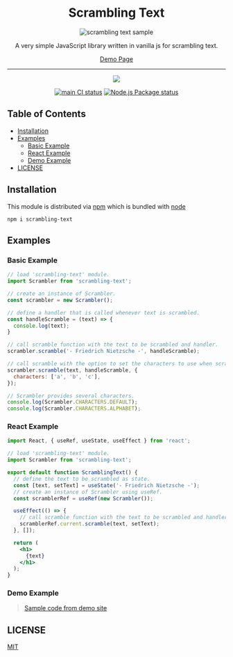 <div align="center">
  <h1>Scrambling Text</h1>

  <img
    alt="scrambling text sample"
    src="https://raw.githubusercontent.com/sogoagain/scrambling-text-js/master/sample.gif"
  />

  <p>A very simple JavaScript library written in vanilla js for scrambling text.</p>
  <a href="https://sogoagain.github.io/scrambling-text-js/index.html">Demo Page<a>

  <br />
  <hr />
  <p>
    <a href="https://nodei.co/npm/scrambling-text/"><img src="https://nodei.co/npm/scrambling-text.png?downloads=true&downloadRank=true&stars=true"></a>
  </p>
  <p>
    <a href="https://github.com/sogoagain/scrambling-text-js/actions?query=workflow%3A%22main+CI%22"><img alt="main CI status" src="https://github.com/sogoagain/scrambling-text-js/workflows/main%20CI/badge.svg"></a>
    <a href="https://github.com/sogoagain/scrambling-text-js/actions?query=workflow%3A%22Node.js+Package%22"><img alt="Node.js Package status" src="https://github.com/sogoagain/scrambling-text-js/workflows/Node.js%20Package/badge.svg"></a>
  </p>
</div>

## Table of Contents

- [Installation](#installation)
- [Examples](#examples)
  - [Basic Example](#basic-example)
  - [React Example](#react-example)
  - [Demo Example](#demo-examples)
- [LICENSE](#license)

## Installation

This module is distributed via [npm](https://www.npmjs.com/) which is bundled with [node](https://nodejs.org)

```
npm i scrambling-text
```

## Examples

### Basic Example

```javascript
// load 'scrambling-text' module.
import Scrambler from 'scrambling-text';

// create an instance of Scrambler.
const scrambler = new Scrambler();

// define a handler that is called whenever text is scrambled.
const handleScramble = (text) => {
  console.log(text);
}

// call scramble function with the text to be scrambled and handler.
scrambler.scramble('- Friedrich Nietzsche -', handleScramble);

// call scramble with the option to set the characters to use when scrambled.
scrambler.scramble(text, handleScramble, {
  characters: ['a', 'b', 'c'],
});

// Scrambler provides several characters.
console.log(Scrambler.CHARACTERS.DEFAULT);
console.log(Scrambler.CHARACTERS.ALPHABET);
```

### React Example

```jsx
import React, { useRef, useState, useEffect } from 'react';

// load 'scrambling-text' module.
import Scrambler from 'scrambling-text';

export default function ScramblingText() {
  // define the text to be scrambled as state.
  const [text, setText] = useState('- Friedrich Nietzsche -');
  // create an instance of Scrambler using useRef.
  const scramblerRef = useRef(new Scrambler());

  useEffect(() => {
    // call scramble function with the text to be scrambled and handler.
    scramblerRef.current.scramble(text, setText);
  }, []);

  return (
    <h1>
      {text}
    </h1>
  );
}
```

### Demo Example

> [Sample code from demo site](https://github.com/sogoagain/scrambling-text-js/tree/master/examples)

## LICENSE

[MIT](https://github.com/sogoagain/scrambling-text-js/blob/master/LICENSE)